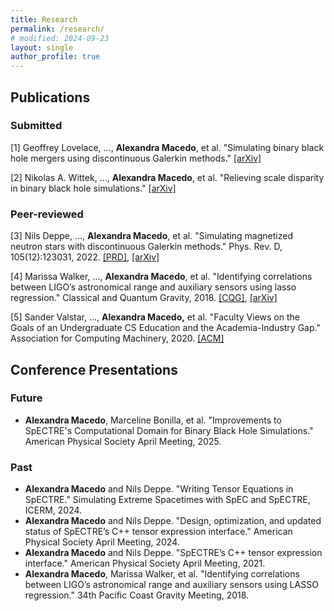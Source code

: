 ```yaml
---
title: Research
permalink: /research/
# modified: 2024-09-23
layout: single
author_profile: true
---
```


## Publications
### Submitted

[1] Geoffrey Lovelace, ..., **Alexandra Macedo**, et al. "Simulating binary black hole mergers using discontinuous Galerkin methods." [[arXiv]](https://arxiv.org/abs/2410.00265)

[2] Nikolas A. Wittek, ..., **Alexandra Macedo**, et al. "Relieving scale disparity in binary black hole simulations." [[arXiv]](https://arxiv.org/abs/2410.22290)

### Peer-reviewed

[3] Nils Deppe, ..., **Alexandra Macedo**, et al. "Simulating magnetized neutron stars with discontinuous Galerkin methods." Phys. Rev. D, 105(12):123031, 2022. [[PRD]](https://journals.aps.org/prd/abstract/10.1103/PhysRevD.105.123031), [[arXiv]](https://arxiv.org/abs/2109.12033)

[4] Marissa Walker, ..., **Alexandra Macedo**, et al. "Identifying correlations between LIGO’s astronomical range and auxiliary sensors using lasso regression." Classical and Quantum Gravity, 2018. [[CQG]](https://iopscience.iop.org/article/10.1088/1361-6382/aae593), [[arXiv]](https://arxiv.org/abs/1807.02592)

[5] Sander Valstar, ..., **Alexandra Macedo,** et al. "Faculty Views on the Goals of an Undergraduate CS Education and the Academia-Industry Gap." Association for Computing Machinery, 2020. [[ACM]](https://dl.acm.org/doi/abs/10.1145/3328778.3366834)

## Conference Presentations
### Future
- **Alexandra Macedo**, Marceline Bonilla, et al. "Improvements to SpECTRE's Computational Domain for Binary Black Hole Simulations." American Physical Society April Meeting, 2025.

### Past
- **Alexandra Macedo** and Nils Deppe. "Writing Tensor Equations in SpECTRE." Simulating Extreme Spacetimes with SpEC and SpECTRE, ICERM, 2024.
- **Alexandra Macedo** and Nils Deppe. "Design, optimization, and updated status of SpECTRE’s C++ tensor expression interface." American Physical Society April Meeting, 2024.
- **Alexandra Macedo** and Nils Deppe. "SpECTRE’s C++ tensor expression interface." American Physical Society April Meeting, 2021.
- **Alexandra Macedo**, Marissa Walker, et al. "Identifying correlations between LIGO’s astronomical range and auxiliary sensors using LASSO regression." 34th Pacific Coast Gravity Meeting, 2018.
